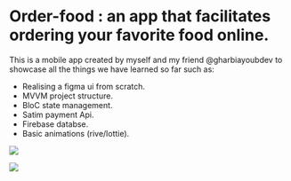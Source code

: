 # Order-food : an app that facilitates ordering your favorite food online.
This is a mobile app created by myself and my friend @gharbiayoubdev to showcase all the things we have learned so far such as:
- Realising a figma ui from scratch.
- MVVM project structure.
- BloC state management.
- Satim payment Api.
- Firebase databse.
- Basic animations (rive/lottie).

![](https://komarev.com/ghpvc/?sidChouaib)

![](https://github.com/sidChouaib/Order-food/blob/main/Order-food%20(1).gif)
